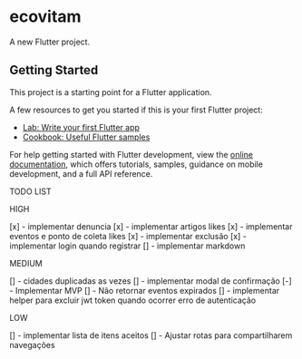 # ecovitam

A new Flutter project.

## Getting Started

This project is a starting point for a Flutter application.

A few resources to get you started if this is your first Flutter project:

- [Lab: Write your first Flutter app](https://docs.flutter.dev/get-started/codelab)
- [Cookbook: Useful Flutter samples](https://docs.flutter.dev/cookbook)

For help getting started with Flutter development, view the
[online documentation](https://docs.flutter.dev/), which offers tutorials,
samples, guidance on mobile development, and a full API reference.

TODO LIST

HIGH

[x] - implementar denuncia
[x] - implementar artigos likes
[x] - implementar eventos e ponto de coleta likes
[x] - implementar exclusão
[x] - implementar login quando registrar
[] - implementar markdown

MEDIUM

[] - cidades duplicadas as vezes
[] - implementar modal de confirmação
[-] - Implementar MVP
[] - Não retornar eventos expirados
[] - implementar helper para excluir jwt token quando ocorrer erro de autenticação

LOW

[] - implementar lista de itens aceitos
[] - Ajustar rotas para compartilharem navegações
